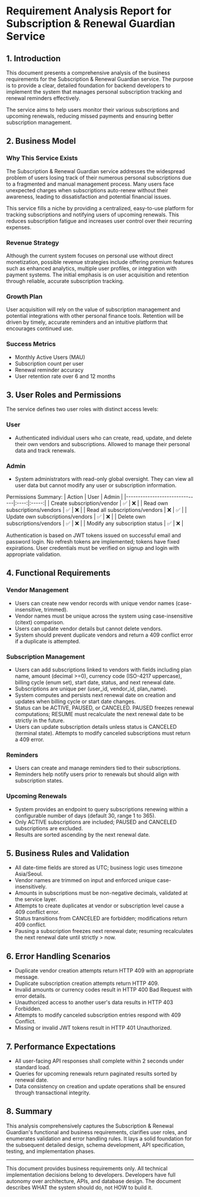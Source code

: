 # Requirement Analysis Report for Subscription & Renewal Guardian Service

## 1. Introduction

This document presents a comprehensive analysis of the business requirements for the Subscription & Renewal Guardian service. The purpose is to provide a clear, detailed foundation for backend developers to implement the system that manages personal subscription tracking and renewal reminders effectively.

The service aims to help users monitor their various subscriptions and upcoming renewals, reducing missed payments and ensuring better subscription management.

## 2. Business Model

### Why This Service Exists

The Subscription & Renewal Guardian service addresses the widespread problem of users losing track of their numerous personal subscriptions due to a fragmented and manual management process. Many users face unexpected charges when subscriptions auto-renew without their awareness, leading to dissatisfaction and potential financial issues.

This service fills a niche by providing a centralized, easy-to-use platform for tracking subscriptions and notifying users of upcoming renewals. This reduces subscription fatigue and increases user control over their recurring expenses.

### Revenue Strategy

Although the current system focuses on personal use without direct monetization, possible revenue strategies include offering premium features such as enhanced analytics, multiple user profiles, or integration with payment systems. The initial emphasis is on user acquisition and retention through reliable, accurate subscription tracking.

### Growth Plan

User acquisition will rely on the value of subscription management and potential integrations with other personal finance tools. Retention will be driven by timely, accurate reminders and an intuitive platform that encourages continued use.

### Success Metrics

- Monthly Active Users (MAU)
- Subscription count per user
- Renewal reminder accuracy
- User retention rate over 6 and 12 months

## 3. User Roles and Permissions

The service defines two user roles with distinct access levels:

### User
- Authenticated individual users who can create, read, update, and delete their own vendors and subscriptions. Allowed to manage their personal data and track renewals.

### Admin
- System administrators with read-only global oversight. They can view all user data but cannot modify any user or subscription information.

Permissions Summary:
| Action                        | User | Admin |
|-------------------------------|:----:|:-----:|
| Create subscription/vendor     |  ✅  |   ❌  |
| Read own subscriptions/vendors |  ✅  |   ❌  |
| Read all subscriptions/vendors |  ❌  |   ✅  |
| Update own subscriptions/vendors | ✅  |   ❌  |
| Delete own subscriptions/vendors | ✅  |   ❌  |
| Modify any subscription status  | ✅  |   ❌  |

Authentication is based on JWT tokens issued on successful email and password login.
No refresh tokens are implemented; tokens have fixed expirations.
User credentials must be verified on signup and login with appropriate validation.

## 4. Functional Requirements

### Vendor Management
- Users can create new vendor records with unique vendor names (case-insensitive, trimmed).
- Vendor names must be unique across the system using case-insensitive (citext) comparison.
- Users can update vendor details but cannot delete vendors.
- System should prevent duplicate vendors and return a 409 conflict error if a duplicate is attempted.

### Subscription Management
- Users can add subscriptions linked to vendors with fields including plan name, amount (decimal >=0), currency code (ISO-4217 uppercase), billing cycle (enum set), start date, status, and next renewal date.
- Subscriptions are unique per (user_id, vendor_id, plan_name).
- System computes and persists next renewal date on creation and updates when billing cycle or start date changes.
- Status can be ACTIVE, PAUSED, or CANCELED. PAUSED freezes renewal computations; RESUME must recalculate the next renewal date to be strictly in the future.
- Users can update subscription details unless status is CANCELED (terminal state). Attempts to modify canceled subscriptions must return a 409 error.

### Reminders
- Users can create and manage reminders tied to their subscriptions.
- Reminders help notify users prior to renewals but should align with subscription states.

### Upcoming Renewals
- System provides an endpoint to query subscriptions renewing within a configurable number of days (default 30, range 1 to 365).
- Only ACTIVE subscriptions are included; PAUSED and CANCELED subscriptions are excluded.
- Results are sorted ascending by the next renewal date.

## 5. Business Rules and Validation

- All date-time fields are stored as UTC; business logic uses timezone Asia/Seoul.
- Vendor names are trimmed on input and enforced unique case-insensitively.
- Amounts in subscriptions must be non-negative decimals, validated at the service layer.
- Attempts to create duplicates at vendor or subscription level cause a 409 conflict error.
- Status transitions from CANCELED are forbidden; modifications return 409 conflict.
- Pausing a subscription freezes next renewal date; resuming recalculates the next renewal date until strictly > now.

## 6. Error Handling Scenarios

- Duplicate vendor creation attempts return HTTP 409 with an appropriate message.
- Duplicate subscription creation attempts return HTTP 409.
- Invalid amounts or currency codes result in HTTP 400 Bad Request with error details.
- Unauthorized access to another user's data results in HTTP 403 Forbidden.
- Attempts to modify canceled subscription entries respond with 409 Conflict.
- Missing or invalid JWT tokens result in HTTP 401 Unauthorized.

## 7. Performance Expectations

- All user-facing API responses shall complete within 2 seconds under standard load.
- Queries for upcoming renewals return paginated results sorted by renewal date.
- Data consistency on creation and update operations shall be ensured through transactional integrity.

## 8. Summary

This analysis comprehensively captures the Subscription & Renewal Guardian's functional and business requirements, clarifies user roles, and enumerates validation and error handling rules. It lays a solid foundation for the subsequent detailed design, schema development, API specification, testing, and implementation phases.

---

This document provides business requirements only. All technical implementation decisions belong to developers. Developers have full autonomy over architecture, APIs, and database design. The document describes WHAT the system should do, not HOW to build it.